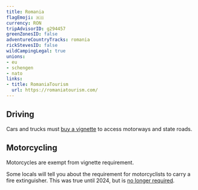 ```yaml
---
title: Romania
flagEmoji: 🇷🇴
currency: RON
tripAdvisorID: g294457
greenZonesID: false
adventureCountryTracks: romania
rickStevesID: false
wildCampingLegal: true
unions:
- eu
- schengen
- nato
links:
- title: RomaniaTourism
  url: https://romaniatourism.com/
---
```


## Driving

Cars and trucks must [buy a vignette](https://www.roviniete.ro/en/rovinieta) to access motorways and state roads.

## Motorcycling

Motorcycles are exempt from vignette requirement.

Some locals will tell you about the requirement for motorcyclists to carry a fire extinguisher. This was true until 2024, but is [no longer required](https://www.femamotorcycling.eu/romania-fireextinguisher/).
